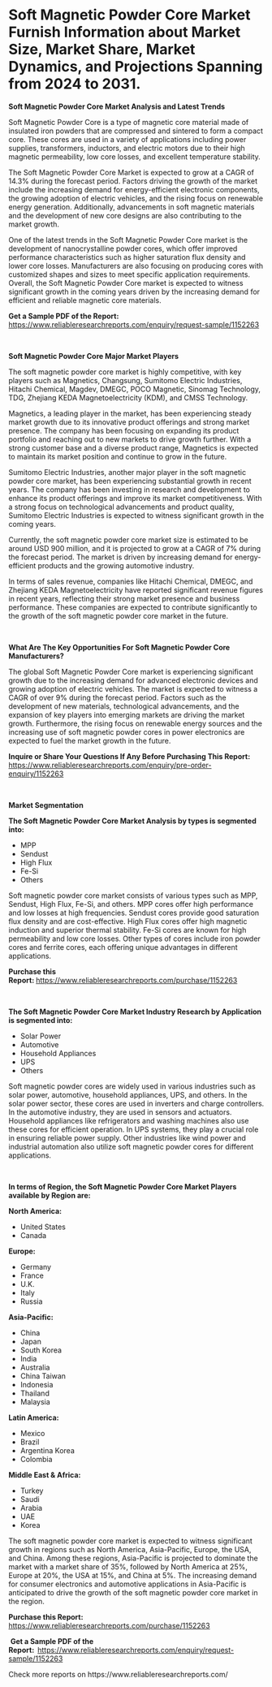 <p><h1>Soft Magnetic Powder Core Market Furnish Information about Market Size, Market Share, Market Dynamics, and Projections Spanning from 2024 to 2031.</h1></p><p><strong>Soft Magnetic Powder Core Market Analysis and Latest Trends</strong></p>
<p><p>Soft Magnetic Powder Core is a type of magnetic core material made of insulated iron powders that are compressed and sintered to form a compact core. These cores are used in a variety of applications including power supplies, transformers, inductors, and electric motors due to their high magnetic permeability, low core losses, and excellent temperature stability.</p><p>The Soft Magnetic Powder Core Market is expected to grow at a CAGR of 14.3% during the forecast period. Factors driving the growth of the market include the increasing demand for energy-efficient electronic components, the growing adoption of electric vehicles, and the rising focus on renewable energy generation. Additionally, advancements in soft magnetic materials and the development of new core designs are also contributing to the market growth.</p><p>One of the latest trends in the Soft Magnetic Powder Core market is the development of nanocrystalline powder cores, which offer improved performance characteristics such as higher saturation flux density and lower core losses. Manufacturers are also focusing on producing cores with customized shapes and sizes to meet specific application requirements. Overall, the Soft Magnetic Powder Core market is expected to witness significant growth in the coming years driven by the increasing demand for efficient and reliable magnetic core materials.</p></p>
<p><strong>Get a Sample PDF of the Report:&nbsp;</strong> <a href="https://www.reliableresearchreports.com/enquiry/request-sample/1152263">https://www.reliableresearchreports.com/enquiry/request-sample/1152263</a></p>
<p>&nbsp;</p>
<p><strong>Soft Magnetic Powder Core Major Market Players</strong></p>
<p><p>The soft magnetic powder core market is highly competitive, with key players such as Magnetics, Changsung, Sumitomo Electric Industries, Hitachi Chemical, Magdev, DMEGC, POCO Magnetic, Sinomag Technology, TDG, Zhejiang KEDA Magnetoelectricity (KDM), and CMSS Technology.</p><p>Magnetics, a leading player in the market, has been experiencing steady market growth due to its innovative product offerings and strong market presence. The company has been focusing on expanding its product portfolio and reaching out to new markets to drive growth further. With a strong customer base and a diverse product range, Magnetics is expected to maintain its market position and continue to grow in the future.</p><p>Sumitomo Electric Industries, another major player in the soft magnetic powder core market, has been experiencing substantial growth in recent years. The company has been investing in research and development to enhance its product offerings and improve its market competitiveness. With a strong focus on technological advancements and product quality, Sumitomo Electric Industries is expected to witness significant growth in the coming years.</p><p>Currently, the soft magnetic powder core market size is estimated to be around USD 900 million, and it is projected to grow at a CAGR of 7% during the forecast period. The market is driven by increasing demand for energy-efficient products and the growing automotive industry.</p><p>In terms of sales revenue, companies like Hitachi Chemical, DMEGC, and Zhejiang KEDA Magnetoelectricity have reported significant revenue figures in recent years, reflecting their strong market presence and business performance. These companies are expected to contribute significantly to the growth of the soft magnetic powder core market in the future.</p></p>
<p>&nbsp;</p>
<p><strong>What Are The Key Opportunities For Soft Magnetic Powder Core Manufacturers?</strong></p>
<p><p>The global Soft Magnetic Powder Core market is experiencing significant growth due to the increasing demand for advanced electronic devices and growing adoption of electric vehicles. The market is expected to witness a CAGR of over 9% during the forecast period. Factors such as the development of new materials, technological advancements, and the expansion of key players into emerging markets are driving the market growth. Furthermore, the rising focus on renewable energy sources and the increasing use of soft magnetic powder cores in power electronics are expected to fuel the market growth in the future.</p></p>
<p><strong>Inquire or Share Your Questions If Any Before Purchasing This Report:</strong> <a href="https://www.reliableresearchreports.com/enquiry/pre-order-enquiry/1152263">https://www.reliableresearchreports.com/enquiry/pre-order-enquiry/1152263</a></p>
<p>&nbsp;</p>
<p><strong>Market Segmentation</strong></p>
<p><strong>The Soft Magnetic Powder Core Market Analysis by types is segmented into:</strong></p>
<p><ul><li>MPP</li><li>Sendust</li><li>High Flux</li><li>Fe-Si</li><li>Others</li></ul></p>
<p><p>Soft magnetic powder core market consists of various types such as MPP, Sendust, High Flux, Fe-Si, and others. MPP cores offer high performance and low losses at high frequencies. Sendust cores provide good saturation flux density and are cost-effective. High Flux cores offer high magnetic induction and superior thermal stability. Fe-Si cores are known for high permeability and low core losses. Other types of cores include iron powder cores and ferrite cores, each offering unique advantages in different applications.</p></p>
<p><strong>Purchase this Report:&nbsp;</strong><a href="https://www.reliableresearchreports.com/purchase/1152263">https://www.reliableresearchreports.com/purchase/1152263</a></p>
<p>&nbsp;</p>
<p><strong>The Soft Magnetic Powder Core Market Industry Research by Application is segmented into:</strong></p>
<p><ul><li>Solar Power</li><li>Automotive</li><li>Household Appliances</li><li>UPS</li><li>Others</li></ul></p>
<p><p>Soft magnetic powder cores are widely used in various industries such as solar power, automotive, household appliances, UPS, and others. In the solar power sector, these cores are used in inverters and charge controllers. In the automotive industry, they are used in sensors and actuators. Household appliances like refrigerators and washing machines also use these cores for efficient operation. In UPS systems, they play a crucial role in ensuring reliable power supply. Other industries like wind power and industrial automation also utilize soft magnetic powder cores for different applications.</p></p>
<p>&nbsp;</p>
<p><strong>In terms of Region, the Soft Magnetic Powder Core Market Players available by Region are:</strong></p>
<p>
    <p> <strong> North America: </strong>
        <ul>
            <li>United States</li>
            <li>Canada</li>
        </ul>
        </p> 
    <p> <strong> Europe: </strong>
        <ul>
            <li>Germany</li>
            <li>France</li>
            <li>U.K.</li>
            <li>Italy</li>
            <li>Russia</li>
        </ul>
        </p> 
    <p> <strong> Asia-Pacific: </strong>
        <ul>
            <li>China</li>
            <li>Japan</li>
            <li>South Korea</li>
            <li>India</li>
            <li>Australia</li>
            <li>China Taiwan</li>
            <li>Indonesia</li>
            <li>Thailand</li>
            <li>Malaysia</li>
        </ul>
        </p> 
    <p> <strong> Latin America: </strong>
        <ul>
            <li>Mexico</li>
            <li>Brazil</li>
            <li>Argentina Korea</li>
            <li>Colombia</li>
        </ul>
        </p> 
    <p> <strong> Middle East & Africa: </strong>
        <ul>
            <li>Turkey</li>
            <li>Saudi</li>
            <li>Arabia</li>
            <li>UAE</li>
            <li>Korea</li>
        </ul>
    </p>
    </p>
<p><p>The soft magnetic powder core market is expected to witness significant growth in regions such as North America, Asia-Pacific, Europe, the USA, and China. Among these regions, Asia-Pacific is projected to dominate the market with a market share of 35%, followed by North America at 25%, Europe at 20%, the USA at 15%, and China at 5%. The increasing demand for consumer electronics and automotive applications in Asia-Pacific is anticipated to drive the growth of the soft magnetic powder core market in the region.</p></p>
<p><strong>Purchase this Report: </strong><a href="https://www.reliableresearchreports.com/purchase/1152263">https://www.reliableresearchreports.com/purchase/1152263</a></p>
<p>&nbsp;<strong>Get a Sample PDF of the Report:&nbsp;&nbsp;</strong><a href="https://www.reliableresearchreports.com/enquiry/request-sample/1152263">https://www.reliableresearchreports.com/enquiry/request-sample/1152263</a></p>
<p><strong></strong></p>
<p>Check more reports on https://www.reliableresearchreports.com/</p>